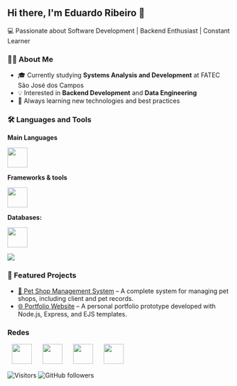 ## Hi there, I'm Eduardo Ribeiro 👋  
💻 Passionate about Software Development | Backend Enthusiast | Constant Learner  

### 🧑‍💻 About Me
- 🎓 Currently studying **Systems Analysis and Development** at FATEC São José dos Campos
- 💡 Interested in **Backend Development** and **Data Engineering**
- 🚀 Always learning new technologies and best practices

### 🛠 Languages and Tools
**Main Languages**  
<div align="left">
  <img src="https://skillicons.dev/icons?i=python,java,cs,cpp,javascript,typescript,html,css" height="45" />
</div>

**Frameworks & tools**  
<div align="left">
  <img src="https://skillicons.dev/icons?i=react,bootstrap,next,flask,nodejs,npm" height="45" />
</div>

**Databases:**  
<div align="left">
  <img src="https://skillicons.dev/icons?i=mysql,postgres" height="45" />
</div>

![](https://github-readme-stats-wheat-two-53.vercel.app/api/top-langs/?username=eduardo-rib&theme=nightowl&hide_border=false&include_all_commits=true&count_private=false&layout=compact)


### 📂 Featured Projects  
- [🐾 Pet Shop Management System](https://github.com/eduardo-Rib/PetLovers) – A complete system for managing pet shops, including client and pet records.  
- [🌐 Portfolio Website](https://github.com/eduardo-Rib/PrototipoPortifolio) – A personal portfolio prototype developed with Node.js, Express, and EJS templates.


### Redes
<p align="left">
    <a href="https://github.com/eduardo-Rib" style="margin:10px"><img src="https://skillicons.dev/icons?i=github" height="45"></a>
    <a href="https://www.linkedin.com/in/eduardo-ribeiro-4b78002b2" style="margin:10px"><img src="https://skillicons.dev/icons?i=linkedin" height="45"></a>
    <a href="mailto:eduardo10122005@gmail.com" style="margin:10px"><img src="https://skillicons.dev/icons?i=gmail" height="45"></a>
    <a href="https://www.instagram.com/dudu__rib/" style="margin:10px"><img src="https://skillicons.dev/icons?i=instagram" height="45"></a>
</p>


![Visitors](https://visitor-badge.laobi.icu/badge?page_id=eduardo-rib)
![GitHub followers](https://img.shields.io/github/followers/eduardo-rib?style=social)
